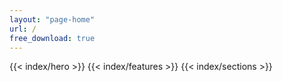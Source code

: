 ```yaml
---
layout: "page-home"
url: /
free_download: true
---
```

<div class="page-home">
{{< index/hero >}}
{{< index/features >}}
{{< index/sections >}}
</div>
